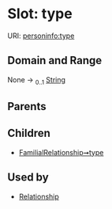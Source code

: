 
# Slot: type




URI: [personinfo:type](https://w3id.org/linkml/examples/personinfo/type)


## Domain and Range

None &#8594;  <sub>0..1</sub> [String](types/String.md)

## Parents


## Children

 *  [FamilialRelationship➞type](FamilialRelationship_type.md)

## Used by

 * [Relationship](Relationship.md)
